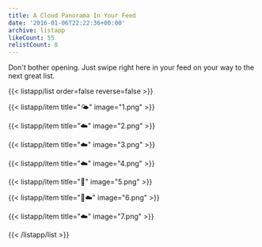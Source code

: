 ```yaml
---
title: A Cloud Panorama In Your Feed
date: '2016-01-06T22:22:36+00:00'
archive: listapp
likeCount: 55
relistCount: 8
---
```


Don't bother opening. Just swipe right here in your feed on your way to the next great list.

<!--more-->

{{< listapp/list order=false reverse=false >}}

   {{< listapp/item title="🌤"
      image="1.png" >}}

   {{< listapp/item title="☁️"
      image="2.png" >}}

   {{< listapp/item title="☁️"
      image="3.png" >}}

   {{< listapp/item title="☁️"
      image="4.png" >}}

   {{< listapp/item title="🌳"
      image="5.png" >}}

   {{< listapp/item title="🌳☁️"
      image="6.png" >}}

   {{< listapp/item title="☁️"
      image="7.png" >}}

{{< /listapp/list >}}
